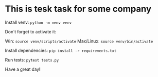 # This is tesk task for some company

Install venv:
```python -m venv venv```

Don't forget to activate it:

Win:
```source venv/scripts/activate```
Max/Linux:
```source venv/bin/activate```

Install dependencies:
```pip install -r requirements.txt```

Run tests:
```pytest tests.py```

Have a great day!